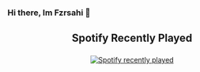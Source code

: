 ### Hi there, Im Fzrsahi 👋
<h2 align="center">Spotify Recently Played</h2>

###
<div align="center">
  <a href="https://open.spotify.com/user/217m35ge7d3slyvoh5dno6qyi">
    <img src="https://spotify-recently-played-readme.vercel.app/api?user=317m4z2f4qjfjnjetknicffzwfsu" alt="Spotify recently played"  />
  </a>
</div>



